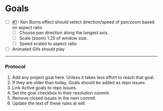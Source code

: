# Goals
 
- [ ] [#1](https://github.com/ocodo/slideshow/issues/1) : Ken Burns effect should select direction/speed of pan/zoom based on aspect ratio
  - [ ] Choose pan direction along the longest axis. 
  - [ ] Scale (zoom) 1.25 of window size.
  - [ ] Speed scaled to aspect ratio
  
- [ ] Animated Gifs should play
- - -

### Protocol

1. Add any project goal here. Unless it takes less effort to reach that goal.
2. If they are older than today, Goals should be added as repo issues.
3. Link Active goals to repo issues.
3. Set the goal checkbox in their resolution commit.
4. Remove closed issues in the next commit.
5. Update the text of these rules at will.
